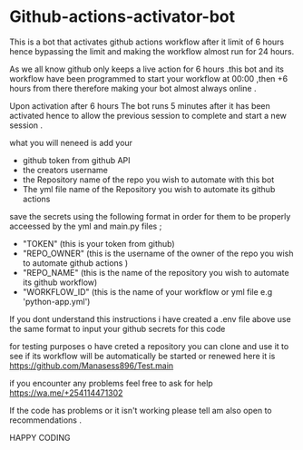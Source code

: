 # Github-actions-activator-bot
This is a bot that activates github actions workflow after it limit of 6 hours hence bypassing the limit and making the workflow almost run for 24 hours.

As we all know github only keeps a live action for 6 hours .this bot and its workflow have been programmed to start your workflow at 00:00 ,then +6 hours from there therefore making your bot almost always online .

Upon activation after 6 hours The bot runs 5 minutes after it has been activated hence to allow the previous session to complete and start a new session .
       
 what you will neneed is add your 
 
  + github token from github API
  + the creators username 
  + the Repository name of the repo you wish to automate with this bot
  + The yml file name of the Repository you wish to automate its github actions

save the secrets using the following format in order for them to be properly acceessed by the yml and main.py files ;

   + "TOKEN" (this is your token from github)
   + "REPO_OWNER" (this is the username of the owner of the repo you wish to automate github actions )
   + "REPO_NAME" (this is the name of the repository you wish to automate its github workflow)
   + "WORKFLOW_ID" (this is the name of your workflow or yml file e.g 'python-app.yml')

   If you dont understand this instructions i have created a .env file above use the same format to input your github secrets for this code 

   
   for testing purposes o have creted a repository you can clone and use it to see if its workflow will be automatically be started or renewed here it is https://github.com/Manasess896/Test.main
   
   if you encounter any problems feel free to ask for help https://wa.me/+254114471302


   If the code has problems or it isn't working please tell am   also open to recommendations .

   
   HAPPY CODING
     
